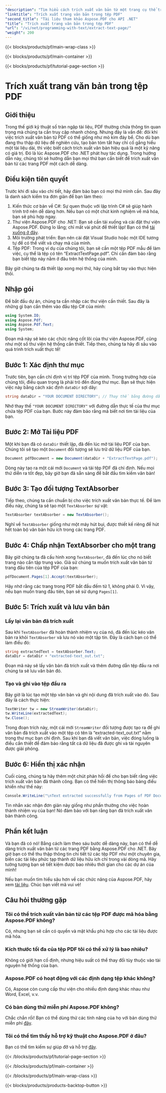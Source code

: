 ```yaml
---
"description": "Tìm hiểu cách trích xuất văn bản từ một trang cụ thể trong tệp PDF bằng Aspose.PDF cho .NET."
"linktitle": "Trích xuất trang văn bản trong tệp PDF"
"second_title": "Tài liệu tham khảo Aspose.PDF cho API .NET"
"title": "Trích xuất trang văn bản trong tệp PDF"
"url": "/vi/net/programming-with-text/extract-text-page/"
"weight": 200
---
```


{{< blocks/products/pf/main-wrap-class >}}

{{< blocks/products/pf/main-container >}}

{{< blocks/products/pf/tutorial-page-section >}}

# Trích xuất trang văn bản trong tệp PDF

## Giới thiệu

Trong thế giới kỹ thuật số tràn ngập tài liệu, PDF thường chứa thông tin quan trọng mà chúng ta cần truy cập nhanh chóng. Nhưng đây là vấn đề: đôi khi việc trích xuất văn bản từ PDF có thể giống như mò kim đáy bể. Cho dù bạn đang thu thập dữ liệu để nghiên cứu, tạo bản tóm tắt hay chỉ cố gắng hiểu một tài liệu dài, thì việc biết cách trích xuất văn bản hiệu quả là một kỹ năng có giá trị. Đó là lúc Aspose.PDF cho .NET phát huy tác dụng. Trong hướng dẫn này, chúng tôi sẽ hướng dẫn bạn mọi thứ bạn cần biết để trích xuất văn bản từ các trang PDF một cách dễ dàng.

## Điều kiện tiên quyết

Trước khi đi sâu vào chi tiết, hãy đảm bảo bạn có mọi thứ mình cần. Sau đây là danh sách kiểm tra đơn giản để bạn làm theo:

1. Kiến thức cơ bản về C#: Sự quen thuộc với lập trình C# sẽ giúp hành trình trở nên dễ dàng hơn. Nếu bạn có một chút kinh nghiệm về mã hóa, bạn sẽ phù hợp ngay.
2. Thư viện Aspose.PDF cho .NET: Bạn sẽ cần tải xuống và cài đặt thư viện Aspose.PDF. Đừng lo lắng; chỉ mất vài phút để thiết lập! Bạn có thể [tải xuống ở đây](https://releases.aspose.com/pdf/net/).
3. Môi trường phát triển: Bạn nên cài đặt Visual Studio hoặc một IDE tương tự để có thể viết và chạy mã của mình.
4. Tệp PDF: Trong ví dụ của chúng tôi, bạn sẽ cần một tệp PDF mẫu để làm việc, cụ thể là tệp có tên “ExtractTextPage.pdf”. Chỉ cần đảm bảo rằng bạn biết tệp này nằm ở đâu trên hệ thống của mình.

Bây giờ chúng ta đã thiết lập xong mọi thứ, hãy cùng bắt tay vào thực hiện thôi.

## Nhập gói

Để bắt đầu dự án, chúng ta cần nhập các thư viện cần thiết. Sau đây là những gì bạn cần thêm vào đầu tệp C# của mình:

```csharp
using System.IO;
using Aspose.Pdf;
using Aspose.Pdf.Text;
using System;
```

Đoạn mã này sẽ kéo các chức năng cốt lõi của thư viện Aspose.PDF, cũng như một số thư viện hệ thống cần thiết. Tiếp theo, chúng ta hãy đi sâu vào quá trình trích xuất thực tế!

## Bước 1: Xác định thư mục

Trước tiên, bạn cần chỉ định vị trí tệp PDF của mình. Trong trường hợp của chúng tôi, điều quan trọng là phải trỏ đến đúng thư mục. Bạn sẽ thực hiện việc này bằng cách xác định `dataDir` sợi dây:

```csharp
string dataDir = "YOUR DOCUMENT DIRECTORY"; // Thay thế bằng đường dẫn PDF của bạn
```

Nhớ thay thế `"YOUR DOCUMENT DIRECTORY"` với đường dẫn thực tế của thư mục chứa tệp PDF của bạn. Bước này đảm bảo rằng mã biết nơi tìm tài liệu của bạn.

## Bước 2: Mở Tài liệu PDF

Một khi bạn đã có `dataDir` thiết lập, đã đến lúc mở tài liệu PDF của bạn. Chúng tôi sẽ tạo một `Document` đối tượng sẽ lưu trữ dữ liệu PDF của bạn.

```csharp
Document pdfDocument = new Document(dataDir + "ExtractTextPage.pdf");
```

Dòng này tạo ra một cái mới `Document` và tải tệp PDF đã chỉ định. Nếu mọi thứ diễn ra tốt đẹp, bây giờ bạn đã sẵn sàng để bắt đầu tìm kiếm văn bản!

## Bước 3: Tạo đối tượng TextAbsorber

Tiếp theo, chúng ta cần chuẩn bị cho việc trích xuất văn bản thực tế. Để làm điều này, chúng ta sẽ tạo một `TextAbsorber` sự vật:

```csharp
TextAbsorber textAbsorber = new TextAbsorber();
```

Nghĩ về `TextAbsorber` giống như một máy hút bụi, được thiết kế riêng để hút hết toàn bộ văn bản hữu ích trong các trang PDF. 

## Bước 4: Chấp nhận TextAbsorber cho một trang

Bây giờ chúng ta đã cấu hình xong `TextAbsorber`, đã đến lúc cho nó biết trang nào cần tập trung vào. Giả sử chúng ta muốn trích xuất văn bản từ trang đầu tiên của tệp PDF của bạn:

```csharp
pdfDocument.Pages[1].Accept(textAbsorber);
```

Hãy nhớ rằng các trang trong PDF bắt đầu đếm từ 1, không phải 0. Vì vậy, nếu bạn muốn trang đầu tiên, bạn sẽ sử dụng `Pages[1]`.

## Bước 5: Trích xuất và lưu văn bản

### Lấy lại văn bản đã trích xuất

Sau khi `TextAbsorber` đã hoàn thành nhiệm vụ của nó, đã đến lúc kéo văn bản ra khỏi `TextAbsorber` và lưu nó vào một tập tin. Đây là cách bạn có thể làm điều đó:

```csharp
string extractedText = textAbsorber.Text;
dataDir = dataDir + "extracted-text_out.txt";
```

Đoạn mã này sẽ lấy văn bản đã trích xuất và thêm đường dẫn tệp đầu ra nơi chúng ta sẽ lưu văn bản đó.

### Tạo và ghi vào tệp đầu ra

Bây giờ là lúc tạo một tệp văn bản và ghi nội dung đã trích xuất vào đó. Sau đây là cách thực hiện:

```csharp
TextWriter tw = new StreamWriter(dataDir);
tw.WriteLine(extractedText);
tw.Close();
```

Trong đoạn trích này, một cái mới `StreamWriter` đối tượng được tạo ra để ghi văn bản đã trích xuất vào một tệp có tên là “extracted-text_out.txt” nằm trong thư mục bạn chỉ định. Sau khi bạn đã viết văn bản, việc đóng luồng là điều cần thiết để đảm bảo rằng tất cả dữ liệu đã được ghi và tài nguyên được giải phóng.

## Bước 6: Hiển thị xác nhận

Cuối cùng, chúng ta hãy thêm một chút phản hồi để cho bạn biết rằng việc trích xuất văn bản đã thành công. Bạn có thể hiển thị thông báo bảng điều khiển như thế này:

```csharp
Console.WriteLine("\nText extracted successfully from Pages of PDF Document.\nFile saved at " + dataDir);
```

Tin nhắn xác nhận đơn giản này giống như phần thưởng cho việc hoàn thành nhiệm vụ của bạn! Nó đảm bảo với bạn rằng bạn đã trích xuất văn bản thành công.

## Phần kết luận

Và bạn đã có nó! Bằng cách làm theo sáu bước dễ dàng này, bạn có thể dễ dàng trích xuất văn bản từ các trang PDF bằng Aspose.PDF cho .NET. Bây giờ bạn có thể thu thập thông tin chi tiết từ các tệp PDF như một chuyên gia, biến các tài liệu phức tạp thành dữ liệu hữu ích chỉ trong vài dòng mã. Hãy tưởng tượng bạn sẽ tiết kiệm được bao nhiêu thời gian cho các dự án của mình!

Nếu bạn muốn tìm hiểu sâu hơn về các chức năng của Aspose.PDF, hãy xem [tài liệu](https://reference.aspose.com/pdf/net/). Chúc bạn viết mã vui vẻ!

## Câu hỏi thường gặp

### Tôi có thể trích xuất văn bản từ các tệp PDF được mã hóa bằng Aspose.PDF không?
Có, nhưng bạn sẽ cần có quyền và mật khẩu phù hợp cho các tài liệu được mã hóa.

### Kích thước tối đa của tệp PDF tôi có thể xử lý là bao nhiêu?
Không có giới hạn cố định, nhưng hiệu suất có thể thay đổi tùy thuộc vào tài nguyên hệ thống của bạn.

### Aspose.PDF có hoạt động với các định dạng tệp khác không?
Có, Aspose còn cung cấp thư viện cho nhiều định dạng khác nhau như Word, Excel, v.v.

### Có bản dùng thử miễn phí Aspose.PDF không?
Chắc chắn rồi! Bạn có thể dùng thử các tính năng của họ với bản dùng thử miễn phí [đây](https://releases.aspose.com/).

### Tôi có thể tìm thấy hỗ trợ kỹ thuật cho Aspose.PDF ở đâu?
Bạn có thể tìm kiếm sự giúp đỡ và hỗ trợ [đây](https://forum.aspose.com/c/pdf/10).

{{< /blocks/products/pf/tutorial-page-section >}}

{{< /blocks/products/pf/main-container >}}

{{< /blocks/products/pf/main-wrap-class >}}

{{< blocks/products/products-backtop-button >}}